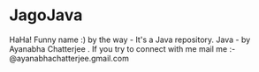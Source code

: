 # JagoJava
HaHa! Funny name :)  by the way - It's a Java repository.   Java - by Ayanabha Chatterjee . If you try to connect with me mail me :- @ayanabhachatterjee.gmail.com 
